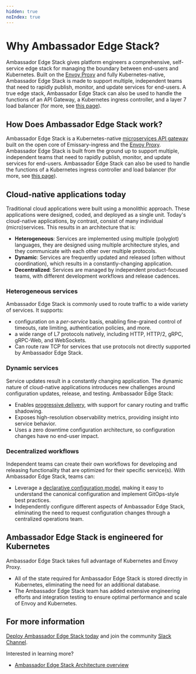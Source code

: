 ```yaml
---
hidden: true
noIndex: true
---
```


# Why Ambassador Edge Stack?

Ambassador Edge Stack gives platform engineers a comprehensive, self-service edge stack for managing the boundary between end-users and Kubernetes. Built on the [Envoy Proxy](https://www.envoyproxy.io) and fully Kubernetes-native, Ambassador Edge Stack is made to support multiple, independent teams that need to rapidly publish, monitor, and update services for end-users. A true edge stack, Ambassador Edge Stack can also be used to handle the functions of an API Gateway, a Kubernetes ingress controller, and a layer 7 load balancer (for more, see [this page](https://www.getambassador.io/products/edge-stack/api-gateway)).

## How Does Ambassador Edge Stack work?

Ambassador Edge Stack is a Kubernetes-native [microservices API gateway](core-concepts/microservices-api-gateways.md) built on the open core of Emissary-ingress and the [Envoy Proxy](https://www.envoyproxy.io). Ambassador Edge Stack is built from the ground up to support multiple, independent teams that need to rapidly publish, monitor, and update services for end-users. Ambassador Edge Stack can also be used to handle the functions of a Kubernetes ingress controller and load balancer (for more, see [this page](https://www.getambassador.io/products/edge-stack/api-gateway)).

## Cloud-native applications today

Traditional cloud applications were built using a monolithic approach. These applications were designed, coded, and deployed as a single unit. Today's cloud-native applications, by contrast, consist of many individual (micro)services. This results in an architecture that is:

* **Heterogeneous**: Services are implemented using multiple (polyglot) languages, they are designed using multiple architecture styles, and they communicate with each other over multiple protocols.
* **Dynamic**: Services are frequently updated and released (often without coordination), which results in a constantly-changing application.
* **Decentralized**: Services are managed by independent product-focused teams, with different development workflows and release cadences.

### Heterogeneous services

Ambassador Edge Stack is commonly used to route traffic to a wide variety of services. It supports:

* configuration on a _per-service_ basis, enabling fine-grained control of timeouts, rate limiting, authentication policies, and more.
* a wide range of L7 protocols natively, including HTTP, HTTP/2, gRPC, gRPC-Web, and WebSockets.
* Can route raw TCP for services that use protocols not directly supported by Ambassador Edge Stack.

### Dynamic services

Service updates result in a constantly changing application. The dynamic nature of cloud-native applications introduces new challenges around configuration updates, release, and testing. Ambassador Edge Stack:

* Enables [progressive delivery](core-concepts/progressive-delivery.md), with support for canary routing and traffic shadowing.
* Exposes high-resolution observability metrics, providing insight into service behavior.
* Uses a zero downtime configuration architecture, so configuration changes have no end-user impact.

### Decentralized workflows

Independent teams can create their own workflows for developing and releasing functionality that are optimized for their specific service(s). With Ambassador Edge Stack, teams can:

* Leverage a [declarative configuration model](core-concepts/the-ambassador-operating-model-gitops-and-continuous-delivery.md), making it easy to understand the canonical configuration and implement GitOps-style best practices.
* Independently configure different aspects of Ambassador Edge Stack, eliminating the need to request configuration changes through a centralized operations team.

## Ambassador Edge Stack is engineered for Kubernetes

Ambassador Edge Stack takes full advantage of Kubernetes and Envoy Proxy.

* All of the state required for Ambassador Edge Stack is stored directly in Kubernetes, eliminating the need for an additional database.
* The Ambassador Edge Stack team has added extensive engineering efforts and integration testing to ensure optimal performance and scale of Envoy and Kubernetes.

## For more information

[Deploy Ambassador Edge Stack today](./) and join the community [Slack Channel](http://a8r.io/slack).

Interested in learning more?

* [Ambassador Edge Stack Architecture overview](core-concepts/ambassador-edge-stack-architecture.md)
